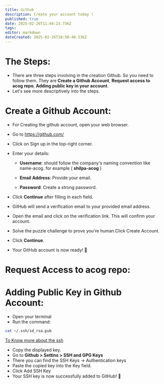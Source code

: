 ```yaml
---
title: Github
description: Create your account today !
published: true
date: 2025-02-26T11:44:23.736Z
tags: 
editor: markdown
dateCreated: 2025-02-26T10:50:40.536Z
---
```


# The Steps:
* There are three steps involving in the creation Github. So you need to follow them. They are **Create a Github Account**, **Request access to acog repo**, **Adding public key in your account**.
* Let's see more descriptively into the steps.
# Create a Github Account:
* For Creating the github account, open your web browser.
* Go to https://github.com/
* Click on Sign up in the top-right corner.
* Enter your details:

    * **Username**: should follow the company's naming convention like name-acog. for example ( **shilpa-acog** )

    * **Email Address**: Provide your email.

    * **Password**: Create a strong password.
* Click **Continue** after filling in each field.
* GitHub will send a verification email to your provided email address.
* Open the email and click on the verification link. This will confirm your account.
* Solve the puzzle challenge to prove you're human.Click Create Account.
* Click **Continue**.
* Your GitHub account is now ready! 🎉
# Request Access to acog repo:




# Adding Public Key in Github Account:
* Open your terminal 
* Run the command:
```sh
cat ~/.ssh/id_rsa.pub
```
<a href="/IT-HOME/SSH"> To Know more about the ssh </a>
* Copy the displayed key.
* Go to **Github > Settins > SSH and GPG Keys** 
* There you can find the SSH Keys → Authentication keys
* Paste the copied key into the Key field.
* Click Add SSH Key
* Your SSH key is now successfully added to GitHub! 🔑





